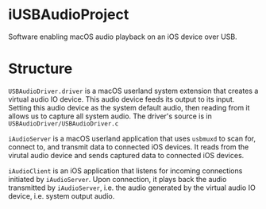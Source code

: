 # iUSBAudioProject
Software enabling macOS audio playback on an iOS device over USB. 

# Structure
`USBAudioDriver.driver` is a macOS userland system extension that creates a virtual audio IO device. 
This audio device feeds its output to its input. 
Setting this audio device as the system default audio, then reading from it allows us to capture all system audio. 
The driver's source is in `USBAudioDriver/USBAudioDriver.c`

`iAudioServer` is a macOS userland application that uses `usbmuxd` to scan for, connect to, and transmit data to connected iOS devices. 
It reads from the virutal audio device and sends captured data to connected iOS devices. 

`iAudioClient` is an iOS application that listens for incoming connections initiated by `iAudioServer`. 
Upon connection, it plays back the audio transmitted by `iAudioServer`, i.e. the audio generated by the virtual audio IO device, i.e. system output audio.
